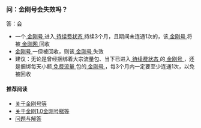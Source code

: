 ### 问：金刚号会失效吗？

答：会

- 一个[ 金刚号 ](https://a2zitpro.github.io/web/金刚号)进入[ 待续费状态 ](https://a2zitpro.github.io/web/流量过期的识别)持续3个月，且期间未连通1次的，该[ 金刚号 ](https://a2zitpro.github.io/web/金刚号)将被[ 金刚网 ](https://atozitpro.net/zh/)回收
- [ 金刚号 ](https://a2zitpro.github.io/web/金刚号)一但被回收，则该[ 金刚号 ](https://a2zitpro.github.io/web/金刚号)失效
- 建议：无论是曾经捆绑着大宗流量包、当下已进入[ 待续费状态 ](https://a2zitpro.github.io/web/流量过期的识别)的[ 金刚号 ](https://a2zitpro.github.io/web/金刚号)，还是捆绑每天小额[ 免费流量 ]()包的[ 金刚号 ](https://a2zitpro.github.io/web/金刚号)，每3个月内一定要至少连通1次，以免被回收

#### 推荐阅读

- [关于金刚号等](https://a2zitpro.github.io/web/列表-金刚号及相关问题)
- [关于金刚1.0金刚号梯等](https://a2zitpro.github.io/web/列表-关于金刚1.0配置金刚号型翻墙梯及相关问题)
- [问题与解答](https://a2zitpro.github.io/web/列表-问题与解答)
